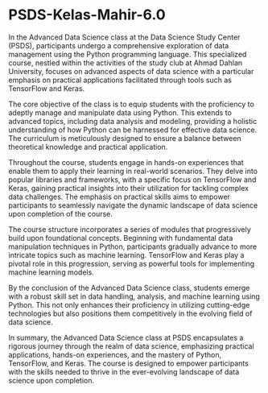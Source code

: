 # PSDS-Kelas-Mahir-6.0
In the Advanced Data Science class at the Data Science Study Center (PSDS), participants undergo a comprehensive exploration of data management using the Python programming language. This specialized course, nestled within the activities of the study club at Ahmad Dahlan University, focuses on advanced aspects of data science with a particular emphasis on practical applications facilitated through tools such as TensorFlow and Keras.

The core objective of the class is to equip students with the proficiency to adeptly manage and manipulate data using Python. This extends to advanced topics, including data analysis and modeling, providing a holistic understanding of how Python can be harnessed for effective data science. The curriculum is meticulously designed to ensure a balance between theoretical knowledge and practical application.

Throughout the course, students engage in hands-on experiences that enable them to apply their learning in real-world scenarios. They delve into popular libraries and frameworks, with a specific focus on TensorFlow and Keras, gaining practical insights into their utilization for tackling complex data challenges. The emphasis on practical skills aims to empower participants to seamlessly navigate the dynamic landscape of data science upon completion of the course.

The course structure incorporates a series of modules that progressively build upon foundational concepts. Beginning with fundamental data manipulation techniques in Python, participants gradually advance to more intricate topics such as machine learning. TensorFlow and Keras play a pivotal role in this progression, serving as powerful tools for implementing machine learning models.

By the conclusion of the Advanced Data Science class, students emerge with a robust skill set in data handling, analysis, and machine learning using Python. This not only enhances their proficiency in utilizing cutting-edge technologies but also positions them competitively in the evolving field of data science.

In summary, the Advanced Data Science class at PSDS encapsulates a rigorous journey through the realm of data science, emphasizing practical applications, hands-on experiences, and the mastery of Python, TensorFlow, and Keras. The course is designed to empower participants with the skills needed to thrive in the ever-evolving landscape of data science upon completion.
